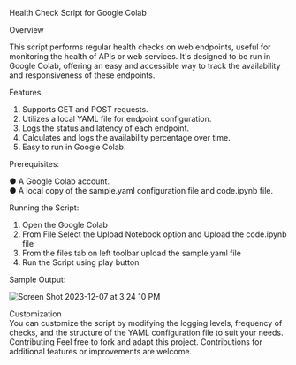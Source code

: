 Health Check Script for Google Colab

Overview  

This script performs regular health checks on web endpoints, useful for monitoring the
health of APIs or web services. It's designed to be run in Google Colab, offering an easy and
accessible way to track the availability and responsiveness of these endpoints.

Features  

1. Supports GET and POST requests.
2. Utilizes a local YAML file for endpoint configuration.
3. Logs the status and latency of each endpoint.
4. Calculates and logs the availability percentage over time.
5. Easy to run in Google Colab.

Prerequisites:  

● A Google Colab account.  
● A local copy of the sample.yaml configuration file and code.ipynb file. 

Running the Script:
1. Open the Google Colab  
2. From File Select the Upload Notebook option and Upload the code.ipynb file
3. From the files tab on left toolbar upload the sample.yaml file
4. Run the Script using play button

Sample Output:  

![Screen Shot 2023-12-07 at 3 24 10 PM](https://github.com/Harish-0404/SRE-Coding/assets/82347301/279cd2b0-04f2-4866-9cf3-f1c971afcc83)  


 
Customization  
You can customize the script by modifying the logging levels, frequency of checks, and the
structure of the YAML configuration file to suit your needs.
Contributing
Feel free to fork and adapt this project. Contributions for additional features or
improvements are welcome.
